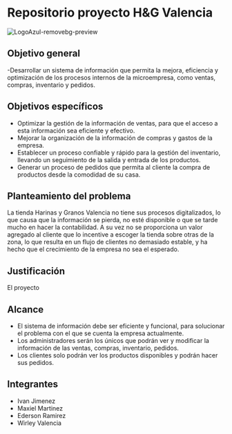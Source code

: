 # Repositorio proyecto H&G Valencia
![LogoAzul-removebg-preview](https://github.com/senauti/project-gaes2-hyg/assets/127152289/87678ca8-bb95-4cb0-a9d7-1789c40d6df4)


## Objetivo general 

-Desarrollar un sistema de información que permita la mejora, eficiencia y optimización de los procesos internos de la microempresa, como  ventas, compras, inventario y pedidos.


## Objetivos específicos 

- Optimizar la gestión de la información de ventas, para que el acceso a esta información sea eficiente y efectivo.
- Mejorar  la organización de la información de compras y gastos de la empresa.
- Establecer un proceso confiable y rápido para la gestión del inventario, llevando un seguimiento de la salida y entrada de los productos.
- Generar un proceso de pedidos que permita al cliente la compra de productos desde la comodidad de su casa.


## Planteamiento del problema 

La tienda Harinas y Granos Valencia no tiene sus procesos digitalizados, lo que causa que la información se pierda, no esté disponible o que se tarde mucho en hacer la contabilidad.
A su vez no se proporciona un valor agregado al cliente que lo incentive a escoger la tienda sobre otras de la zona, lo que resulta en un flujo de clientes no demasiado estable,
y ha hecho que el crecimiento de la empresa no sea el esperado.

## Justificación 
El proyecto

## Alcance 

- El sistema de información debe ser eficiente y funcional, para solucionar el problema con el que se cuenta la empresa actualmente.
- Los administradores serán los únicos que podrán ver y modificar la información de las ventas, compras, inventario, pedidos.
- Los clientes solo podrán ver los productos disponibles y podrán hacer sus pedidos.

## Integrantes 

- Ivan Jimenez
- Maxiel Martinez
- Ederson Ramirez
- Wirley Valencia
